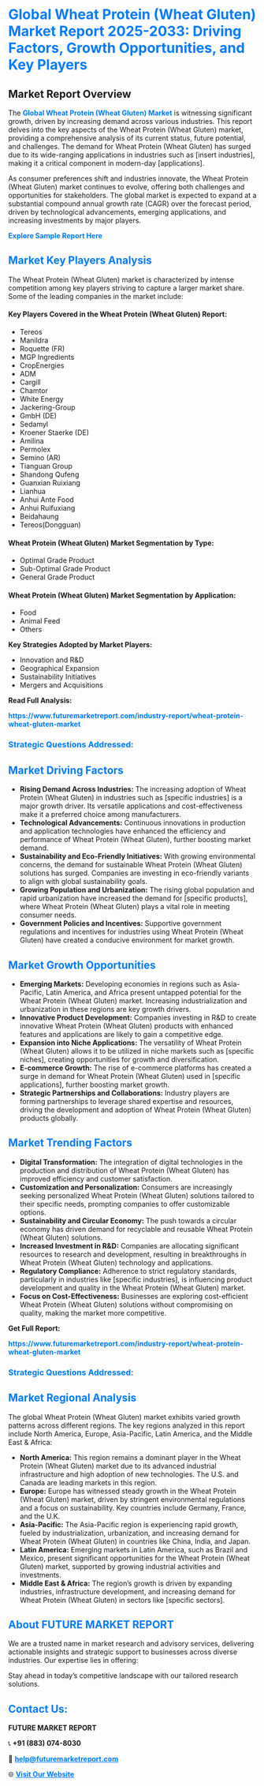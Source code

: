 <h1 style="color: #007BFF;">Global Wheat Protein (Wheat Gluten) Market Report 2025-2033: Driving Factors, Growth Opportunities, and Key Players</h1>

<section id="overview">
<h2>Market Report Overview</h2>
<p>The <a href="https://www.futuremarketreport.com/industry-report/wheat-protein-wheat-gluten-market" style="color: #007BFF; text-decoration: none;"><strong>Global Wheat Protein (Wheat Gluten) Market</strong></a> is witnessing significant growth, driven by increasing demand across various industries. This report delves into the key aspects of the Wheat Protein (Wheat Gluten) market, providing a comprehensive analysis of its current status, future potential, and challenges. The demand for Wheat Protein (Wheat Gluten) has surged due to its wide-ranging applications in industries such as [insert industries], making it a critical component in modern-day [applications].</p>
<p>As consumer preferences shift and industries innovate, the Wheat Protein (Wheat Gluten) market continues to evolve, offering both challenges and opportunities for stakeholders. The global market is expected to expand at a substantial compound annual growth rate (CAGR) over the forecast period, driven by technological advancements, emerging applications, and increasing investments by major players.</p>
</section>

<section id="overview">
<p><a href="https://www.futuremarketreport.com/request-sample/reportId=30640" style="color: #007BFF; text-decoration: none;"><strong>Explore Sample Report Here</strong></a></p>
</section>

<section id="key-players">
<h2 style="color: #007BFF;">Market Key Players Analysis</h2>
<p>The Wheat Protein (Wheat Gluten) market is characterized by intense competition among key players striving to capture a larger market share. Some of the leading companies in the market include:</p>
<h4>Key Players Covered in the Wheat Protein (Wheat Gluten) Report:</h4>
<ul><li>Tereos</li><li>Manildra</li><li>Roquette (FR)</li><li>MGP Ingredients</li><li>CropEnergies</li><li>ADM</li><li>Cargill</li><li>Chamtor</li><li>White Energy</li><li>Jackering-Group</li><li>GmbH (DE)</li><li>Sedamyl</li><li>Kroener Staerke (DE)</li><li>Amilina</li><li>Permolex</li><li>Semino (AR)</li><li>Tianguan Group</li><li>Shandong Qufeng</li><li>Guanxian Ruixiang</li><li>Lianhua</li><li>Anhui Ante Food</li><li>Anhui Ruifuxiang</li><li>Beidahaung</li><li>Tereos(Dongguan)</li></ul>
<h4>Wheat Protein (Wheat Gluten) Market Segmentation by Type:</h4>
<ul><li>Optimal Grade Product</li><li>Sub-Optimal Grade Product</li><li>General Grade Product</li></ul>

<h4>Wheat Protein (Wheat Gluten) Market Segmentation by Application:</h4>
<ul><li>Food</li><li>Animal Feed</li><li>Others</li></ul>
<p><strong>Key Strategies Adopted by Market Players:</strong></p>
<ul>
<li>Innovation and R&D</li>
<li>Geographical Expansion</li>
<li>Sustainability Initiatives</li>
<li>Mergers and Acquisitions</li>
</ul>
</section>

<section>
<p><strong>Read Full Analysis: </strong></p><a href="https://www.futuremarketreport.com/industry-report/wheat-protein-wheat-gluten-market" style="color: #007BFF; text-decoration: none;"><strong>https://www.futuremarketreport.com/industry-report/wheat-protein-wheat-gluten-market</strong></a>
<h3 style="color: #007BFF;">Strategic Questions Addressed:</h3>
</section>

<section id="driving-factors">
<h2 style="color: #007BFF;">Market Driving Factors</h2>
<ul>
<li><strong>Rising Demand Across Industries:</strong> The increasing adoption of Wheat Protein (Wheat Gluten) in industries such as [specific industries] is a major growth driver. Its versatile applications and cost-effectiveness make it a preferred choice among manufacturers.</li>
<li><strong>Technological Advancements:</strong> Continuous innovations in production and application technologies have enhanced the efficiency and performance of Wheat Protein (Wheat Gluten), further boosting market demand.</li>
<li><strong>Sustainability and Eco-Friendly Initiatives:</strong> With growing environmental concerns, the demand for sustainable Wheat Protein (Wheat Gluten) solutions has surged. Companies are investing in eco-friendly variants to align with global sustainability goals.</li>
<li><strong>Growing Population and Urbanization:</strong> The rising global population and rapid urbanization have increased the demand for [specific products], where Wheat Protein (Wheat Gluten) plays a vital role in meeting consumer needs.</li>
<li><strong>Government Policies and Incentives:</strong> Supportive government regulations and incentives for industries using Wheat Protein (Wheat Gluten) have created a conducive environment for market growth.</li>
</ul>
</section>

<section id="growth-opportunities">
<h2 style="color: #007BFF;">Market Growth Opportunities</h2>
<ul>
<li><strong>Emerging Markets:</strong> Developing economies in regions such as Asia-Pacific, Latin America, and Africa present untapped potential for the Wheat Protein (Wheat Gluten) market. Increasing industrialization and urbanization in these regions are key growth drivers.</li>
<li><strong>Innovative Product Development:</strong> Companies investing in R&D to create innovative Wheat Protein (Wheat Gluten) products with enhanced features and applications are likely to gain a competitive edge.</li>
<li><strong>Expansion into Niche Applications:</strong> The versatility of Wheat Protein (Wheat Gluten) allows it to be utilized in niche markets such as [specific niches], creating opportunities for growth and diversification.</li>
<li><strong>E-commerce Growth:</strong> The rise of e-commerce platforms has created a surge in demand for Wheat Protein (Wheat Gluten) used in [specific applications], further boosting market growth.</li>
<li><strong>Strategic Partnerships and Collaborations:</strong> Industry players are forming partnerships to leverage shared expertise and resources, driving the development and adoption of Wheat Protein (Wheat Gluten) products globally.</li>
</ul>
</section>

<section id="trending-factors">
<h2 style="color: #007BFF;">Market Trending Factors</h2>
<ul>
<li><strong>Digital Transformation:</strong> The integration of digital technologies in the production and distribution of Wheat Protein (Wheat Gluten) has improved efficiency and customer satisfaction.</li>
<li><strong>Customization and Personalization:</strong> Consumers are increasingly seeking personalized Wheat Protein (Wheat Gluten) solutions tailored to their specific needs, prompting companies to offer customizable options.</li>
<li><strong>Sustainability and Circular Economy:</strong> The push towards a circular economy has driven demand for recyclable and reusable Wheat Protein (Wheat Gluten) solutions.</li>
<li><strong>Increased Investment in R&D:</strong> Companies are allocating significant resources to research and development, resulting in breakthroughs in Wheat Protein (Wheat Gluten) technology and applications.</li>
<li><strong>Regulatory Compliance:</strong> Adherence to strict regulatory standards, particularly in industries like [specific industries], is influencing product development and quality in the Wheat Protein (Wheat Gluten) market.</li>
<li><strong>Focus on Cost-Effectiveness:</strong> Businesses are exploring cost-efficient Wheat Protein (Wheat Gluten) solutions without compromising on quality, making the market more competitive.</li>
</ul>
</section>

<section>
<p><strong>Get Full Report: </strong></p><a href="https://www.futuremarketreport.com/industry-report/wheat-protein-wheat-gluten-market" style="color: #007BFF; text-decoration: none;"><strong>https://www.futuremarketreport.com/industry-report/wheat-protein-wheat-gluten-market</strong></a>
<h3 style="color: #007BFF;">Strategic Questions Addressed:</h3>
</section>


<section id="regional-analysis">
<h2 style="color: #007BFF;">Market Regional Analysis</h2>
<p>The global Wheat Protein (Wheat Gluten) market exhibits varied growth patterns across different regions. The key regions analyzed in this report include North America, Europe, Asia-Pacific, Latin America, and the Middle East & Africa:</p>
<ul>
<li><strong>North America:</strong> This region remains a dominant player in the Wheat Protein (Wheat Gluten) market due to its advanced industrial infrastructure and high adoption of new technologies. The U.S. and Canada are leading markets in this region.</li>
<li><strong>Europe:</strong> Europe has witnessed steady growth in the Wheat Protein (Wheat Gluten) market, driven by stringent environmental regulations and a focus on sustainability. Key countries include Germany, France, and the U.K.</li>
<li><strong>Asia-Pacific:</strong> The Asia-Pacific region is experiencing rapid growth, fueled by industrialization, urbanization, and increasing demand for Wheat Protein (Wheat Gluten) in countries like China, India, and Japan.</li>
<li><strong>Latin America:</strong> Emerging markets in Latin America, such as Brazil and Mexico, present significant opportunities for the Wheat Protein (Wheat Gluten) market, supported by growing industrial activities and investments.</li>
<li><strong>Middle East & Africa:</strong> The region’s growth is driven by expanding industries, infrastructure development, and increasing demand for Wheat Protein (Wheat Gluten) in sectors like [specific sectors].</li>
</ul>
</section>

<footer>
<h2 style="color: #007BFF;">About FUTURE MARKET REPORT</h2>
<p>We are a trusted name in market research and advisory services, delivering actionable insights and strategic support to businesses across diverse industries. Our expertise lies in offering:</p>

<p>Stay ahead in today’s competitive landscape with our tailored research solutions.</p>

<h2 style="color: #007BFF;">Contact Us:</h2>
<p><strong>FUTURE MARKET REPORT</strong></p>
<p>📞 <strong>+91 (883) 074-8030</strong></p>
<p>📧 <strong><a href="mailto:help@futuremarketreport.com" style="color: #007BFF;">help@futuremarketreport.com</a></strong></p>
<p>🌐 <strong><a href="https://www.futuremarketreport.com/" style="color: #007BFF;">Visit Our Website</a></strong></p>
</footer>